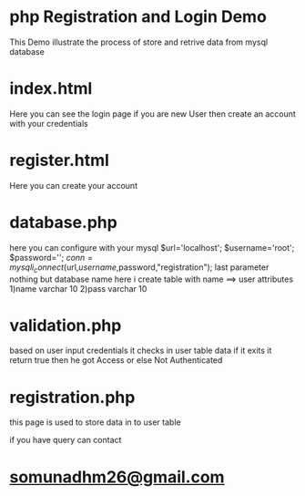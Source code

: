 # php Registration and Login Demo

This Demo illustrate the process of store and retrive data from mysql database

# index.html

Here you can see the login page if you are new User then create an account with your credentials

# register.html

Here you can create your account

# database.php

here you can configure with your mysql
$url='localhost';
$username='root';
$password='';
$conn=mysqli_connect($url,$username,$password,"registration");
last parameter nothing but database name 
here i create table with name ==> user
attributes  1)name varchar 10
            2)pass varchar 10
            
# validation.php

based  on user input credentials it checks in user table data if it exits it return true then he got Access or else Not Authenticated

# registration.php

this page is used to store data in to user table 

if you have query can contact

# somunadhm26@gmail.com
